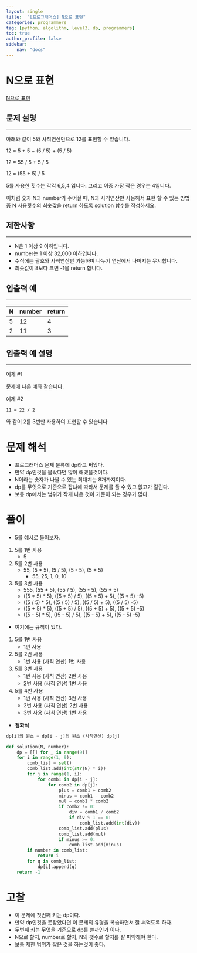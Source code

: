 ```yaml
---
layout: single
title:  "[프로그래머스] N으로 표현"
categories: programmers
tag: [python, algolithm, level3, dp, programmers]
toc: true
author_profile: false
sidebar:
    nav: "docs"
---
```


# N으로 표현

[N으로 표현](https://school.programmers.co.kr/learn/courses/30/lessons/42895)

## 문제 설명
---
아래와 같이 5와 사칙연산만으로 12를 표현할 수 있습니다.

12 = 5 + 5 + (5 / 5) + (5 / 5)

12 = 55 / 5 + 5 / 5

12 = (55 + 5) / 5

5를 사용한 횟수는 각각 6,5,4 입니다. 그리고 이중 가장 작은 경우는 4입니다.

이처럼 숫자 N과 number가 주어질 때, N과 사칙연산만 사용해서 표현 할 수 있는 방법 중 N 사용횟수의 최솟값을 return 하도록 solution 함수를 작성하세요.


## 제한사항
---
- N은 1 이상 9 이하입니다.
- number는 1 이상 32,000 이하입니다.
- 수식에는 괄호와 사칙연산만 가능하며 나누기 연산에서 나머지는 무시합니다.
- 최솟값이 8보다 크면 -1을 return 합니다.

## 입출력 예
---

|N|number|return|
|:---|:---|:---|
|5|12|4|
|2|11|3|

## 입출력 예 설명
---

예제 #1

문제에 나온 예와 같습니다.

예제 #2

```
11 = 22 / 2
``` 

와 같이 2를 3번만 사용하여 표현할 수 있습니다



# 문제 해석

- 프로그래머스 문제 분류에 dp라고 써있다.
- 만약 dp인것을 몰랐다면 많이 해맸을것이다.
- N이라는 숫자가 나올 수 있는 최대치는 8개까지이다.
- dp를 무엇으로 기준으로 잡냐에 따라서 문제를 풀 수 있고 없고가 갈린다.
- 보통 dp에서는 범위가 작게 나온 것이 기준이 되는 경우가 많다.


# 풀이

- 5를 예시로 들어보자.
1. 5를 1번 사용
    - 5
2. 5를 2번 사용
    - 55, (5 * 5), (5 / 5), (5 - 5), (5 + 5)
        - 55, 25, 1, 0, 10
3. 5를 3번 사용
    - 555, (55 * 5), (55 / 5), (55 - 5), (55 + 5)
    - ((5 * 5) * 5), ((5 * 5) / 5), ((5 * 5) + 5), ((5 * 5) -5)
    - ((5 / 5) * 5), ((5 / 5) / 5), ((5 / 5) + 5), ((5 / 5) -5) 
    - ((5 + 5) * 5), ((5 + 5) / 5), ((5 + 5) + 5), ((5 + 5) -5)
    - ((5 - 5) * 5), ((5 - 5) / 5), ((5 - 5) + 5), ((5 - 5) -5)

- 여기에는 규칙이 있다.
1. 5를 1번 사용 
    - 1번 사용
2. 5를 2번 사용
    - 1번 사용 (사칙 연산) 1번 사용
3. 5를 3번 사용
    - 1번 사용 (사칙 연산) 2번 사용
    - 2번 사용 (사칙 연산) 1번 사용
4. 5를 4번 사용
    - 1번 사용 (사칙 연산) 3번 사용
    - 2번 사용 (사칙 연산) 2번 사용
    - 3번 사용 (사칙 연산) 1번 사용

- **점화식**

```python
dp[i]의 원소 = dp[i - j]의 원소 (사칙연산) dp[j]
```

```python
def solution(N, number):
    dp = [[] for _ in range(9)]
    for i in range(1, 9):
        comb_list = set()
        comb_list.add(int(str(N) * i))
        for j in range(1, i):
            for comb1 in dp[i - j]:
                for comb2 in dp[j]:
                    plus = comb1 + comb2
                    minus = comb1 - comb2
                    mul = comb1 * comb2
                    if comb2 != 0:
                        div = comb1 / comb2
                        if div % 1 == 0:
                            comb_list.add(int(div))
                    comb_list.add(plus)
                    comb_list.add(mul)
                    if minus >= 0:
                        comb_list.add(minus)
        if number in comb_list:
            return i
        for q in comb_list:
            dp[i].append(q)
    return -1
```


# 고찰

- 이 문제에 첫번째 키는 dp이다.
- 만약 dp인것을 못찾았다면 이 문제의 유형을 복습하면서 잘 써먹도록 하자.
- 두번째 키는 무엇을 기준으로 dp를 쓸까인가 이다.
- N으로 할지, number로 할지, N의 갯수로 할지를 잘 파악해야 한다.
- 보통 제한 범위가 짧은 것을 하는것이 좋다.